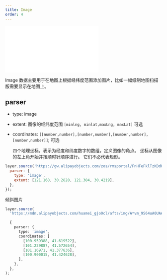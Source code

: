 ```yaml
---
title: Image
order: 4
---
```


<embed src="@/docs/api/common/style.md"></embed>

Image 数据主要用于在地图上根据经纬度范围添加图片，比如一幅纸制地图扫描版需要显示在地图上。

## parser

- type: image
- extent: 图像的经纬度范围 `[minlng, minlat,maxLng, maxLat]` 可选
- coordinates: `[[number,number],[number,number],[number,number],[number,number]]`; 可选

  四个地理坐标，表示为经度和纬度数字的数组，定义图像的角点。 坐标从图像的左上角开始并按顺时针顺序进行。 它们不必代表矩形。

```javascript
layer.source('https://gw.alipayobjects.com/zos/rmsportal/FnHFeFklTzKDdUESRNDv.jpg', {
  parser: {
    type: 'image',
    extent: [121.168, 30.2828, 121.384, 30.4219],
  },
});
```

倾斜图片

```ts
layer.source(
  'https://mdn.alipayobjects.com/huamei_gjo0cl/afts/img/A*vm_9S64uA0UAAAAAAAAAAAAADjDHAQ/original',

  {
    parser: {
      type: 'image',
      coordinates: [
        [100.959388, 41.619522],
        [101.229887, 41.572654],
        [101.16971, 41.377836],
        [100.900015, 41.424628],
      ],
    },
  },
);
```
